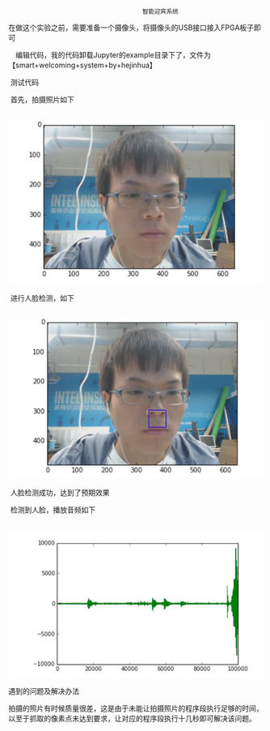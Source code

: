                                          智能迎宾系统

​	在做这个实验之前，需要准备一个摄像头，将摄像头的USB接口接入FPGA板子即可

　编辑代码，我的代码卸载Jupyter的example目录下了，文件为【smart+welcoming+system+by+hejinhua】

​	测试代码

​    首先，拍摄照片如下

​    ![avatar](capture.jpg) 

​	进行人脸检测，如下

​	![avatar](recognition.jpg)

​	人脸检测成功，达到了预期效果

​    检测到人脸，播放音频如下

​     ![avatar](waveform.JPG)

   遇到的问题及解决办法

​       拍摄的照片有时候质量很差，这是由于未能让拍摄照片的程序段执行足够的时间，以至于抓取的像素点未达到要求，让对应的程序段执行十几秒即可解决该问题。